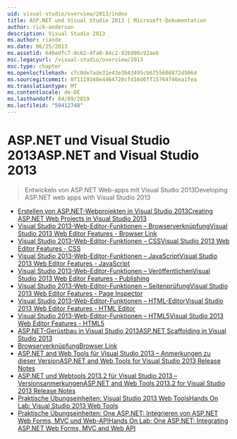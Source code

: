 ```yaml
---
uid: visual-studio/overview/2013/index
title: ASP.NET und Visual Studio 2013 | Microsoft-Dokumentation
author: rick-anderson
description: Visual Studio 2013
ms.author: riande
ms.date: 06/25/2013
ms.assetid: 646edfc7-dc62-4fa0-84c2-926996c92aeb
msc.legacyurl: /visual-studio/overview/2013
msc.type: chapter
ms.openlocfilehash: c7c0de7ade31e43e3b43495cb6755608872d506d
ms.sourcegitcommit: 0f1119340e4464720cfd16d0ff15764746ea1fea
ms.translationtype: MT
ms.contentlocale: de-DE
ms.lasthandoff: 04/09/2019
ms.locfileid: "59412748"
---
```

# <a name="aspnet-and-visual-studio-2013"></a><span data-ttu-id="5702a-103">ASP.NET und Visual Studio 2013</span><span class="sxs-lookup"><span data-stu-id="5702a-103">ASP.NET and Visual Studio 2013</span></span>

> <span data-ttu-id="5702a-104">Entwickeln von ASP.NET Web-apps mit Visual Studio 2013</span><span class="sxs-lookup"><span data-stu-id="5702a-104">Developing ASP.NET web apps with Visual Studio 2013</span></span>


- [<span data-ttu-id="5702a-105">Erstellen von ASP.NET-Webprojekten in Visual Studio 2013</span><span class="sxs-lookup"><span data-stu-id="5702a-105">Creating ASP.NET Web Projects in Visual Studio 2013</span></span>](creating-web-projects-in-visual-studio.md)
- [<span data-ttu-id="5702a-106">Visual Studio 2013-Web-Editor-Funktionen – Browserverknüpfung</span><span class="sxs-lookup"><span data-stu-id="5702a-106">Visual Studio 2013 Web Editor Features - Browser Link</span></span>](visual-studio-2013-web-editor-features-browser-link.md)
- [<span data-ttu-id="5702a-107">Visual Studio 2013-Web-Editor-Funktionen – CSS</span><span class="sxs-lookup"><span data-stu-id="5702a-107">Visual Studio 2013 Web Editor Features - CSS</span></span>](visual-studio-2013-web-editor-features-css.md)
- [<span data-ttu-id="5702a-108">Visual Studio 2013-Web-Editor-Funktionen – JavaScript</span><span class="sxs-lookup"><span data-stu-id="5702a-108">Visual Studio 2013 Web Editor Features - JavaScript</span></span>](visual-studio-2013-web-editor-features-javascript.md)
- [<span data-ttu-id="5702a-109">Visual Studio 2013-Web-Editor-Funktionen – Veröffentlichen</span><span class="sxs-lookup"><span data-stu-id="5702a-109">Visual Studio 2013 Web Editor Features - Publishing</span></span>](visual-studio-2013-web-editor-features-publishing.md)
- [<span data-ttu-id="5702a-110">Visual Studio 2013-Web-Editor-Funktionen – Seitenprüfung</span><span class="sxs-lookup"><span data-stu-id="5702a-110">Visual Studio 2013 Web Editor Features - Page Inspector</span></span>](visual-studio-2013-web-editor-features-page-inspector.md)
- [<span data-ttu-id="5702a-111">Visual Studio 2013-Web-Editor-Funktionen – HTML-Editor</span><span class="sxs-lookup"><span data-stu-id="5702a-111">Visual Studio 2013 Web Editor Features - HTML Editor</span></span>](visual-studio-2013-web-editor-features-html-editor.md)
- [<span data-ttu-id="5702a-112">Visual Studio 2013-Web-Editor-Funktionen – HTML5</span><span class="sxs-lookup"><span data-stu-id="5702a-112">Visual Studio 2013 Web Editor Features - HTML5</span></span>](visual-studio-2013-web-editor-features-html5.md)
- [<span data-ttu-id="5702a-113">ASP.NET-Gerüstbau in Visual Studio 2013</span><span class="sxs-lookup"><span data-stu-id="5702a-113">ASP.NET Scaffolding in Visual Studio 2013</span></span>](aspnet-scaffolding-overview.md)
- [<span data-ttu-id="5702a-114">Browserverknüpfung</span><span class="sxs-lookup"><span data-stu-id="5702a-114">Browser Link</span></span>](using-browser-link.md)
- [<span data-ttu-id="5702a-115">ASP.NET and Web Tools für Visual Studio 2013 – Anmerkungen zu dieser Version</span><span class="sxs-lookup"><span data-stu-id="5702a-115">ASP.NET and Web Tools for Visual Studio 2013 Release Notes</span></span>](release-notes.md)
- [<span data-ttu-id="5702a-116">ASP.NET und Webtools 2013.2 für Visual Studio 2013 – Versionsanmerkungen</span><span class="sxs-lookup"><span data-stu-id="5702a-116">ASP.NET and Web Tools 2013.2 for Visual Studio 2013 Release Notes</span></span>](aspnet-and-web-tools-20132-preview-for-visual-studio-2013-release-notes.md)
- [<span data-ttu-id="5702a-117">Praktische Übungseinheiten: Visual Studio 2013 Web Tools</span><span class="sxs-lookup"><span data-stu-id="5702a-117">Hands On Lab: Visual Studio 2013 Web Tools</span></span>](visual-studio-2013-web-tools.md)
- [<span data-ttu-id="5702a-118">Praktische Übungseinheiten: One ASP.NET: Integrieren von ASP.NET Web Forms, MVC und Web-API</span><span class="sxs-lookup"><span data-stu-id="5702a-118">Hands On Lab: One ASP.NET: Integrating ASP.NET Web Forms, MVC and Web API</span></span>](one-aspnet-integrating-aspnet-web-forms-mvc-and-web-api.md)
